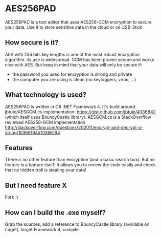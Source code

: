 # AES256PAD
AES256PAD is a text editor that uses AES256-GCM encryption to secure your data.
Use it to store sensitive data in the cloud or on USB-Stick

## How secure is it?
AES with 256 bits key lengths is one of the most robust encryption algorithm. Its use is widespread.
GCM has been proven secure and works nice with AES.
But keep in mind that your data will only be secure if:
- the password you used for encryption is strong and private
- the computer you are using is clean (no keyloggers, virus, ...)

## What technology is used?
AES256PAD is written in C# .NET Framework 4. It's build around jbtule/AESGCM.cs implementation: https://gist.github.com/jbtule/4336842 (which itself uses BouncyCastle library).
AESGCM.cs is a StackOverflow reviewed AES256-GCM implementation: http://stackoverflow.com/questions/202011/encrypt-and-decrypt-a-string/10366194#10366194

## Features
There is no other feature than encryption (and a basic search box).
But no feature is a feature itself: It allows you to review the code easily and check that no hidden troll is stealing your data!

## But I need feature X
Fork :)

## How can I build the .exe myself?
Grab the sources, add a reference to BouncyCastle library (available on nuget), target Framework 4, compile.